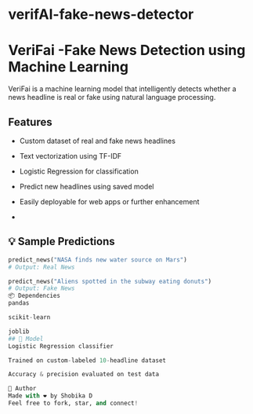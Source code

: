# verifAI-fake-news-detector
# VeriFai -Fake News Detection using Machine Learning

VeriFai is a machine learning model that intelligently detects whether a news headline is real or fake using natural language processing.

##  Features

- Custom dataset of real and fake news headlines
- Text vectorization using TF-IDF
- Logistic Regression for classification
- Predict new headlines using saved model
- Easily deployable for web apps or further enhancement

- 
## 💡 Sample Predictions

```python
predict_news("NASA finds new water source on Mars")
# Output: Real News

predict_news("Aliens spotted in the subway eating donuts")
# Output: Fake News
📦 Dependencies
pandas

scikit-learn

joblib
## 🧠 Model
Logistic Regression classifier

Trained on custom-labeled 10-headline dataset

Accuracy & precision evaluated on test data

📌 Author
Made with ❤️ by Shobika D
Feel free to fork, star, and connect!



